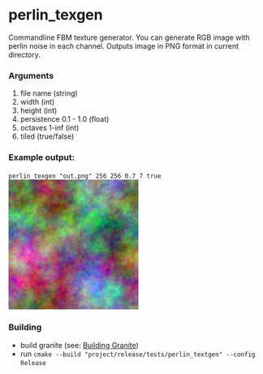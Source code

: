 # perlin_texgen

Commandline FBM texture generator. You can generate RGB image with perlin noise in each channel. Outputs image in PNG format in current directory.

### Arguments
1) file name (string)
2) width (int)
3) height (int)
4) persistence 0.1 - 1.0 (float)
5) octaves 1-inf (int)
6) tiled (true/false)

### Example output:
`perlin_texgen "out.png" 256 256 0.7 7 true`
![Preview](https://github.com/c41x/cpptoolset/blob/master/tests/perlin_texgen/out.png?raw=true "Preview")

### Building
- build granite (see: [Building Granite](https://github.com/c41x/cpptoolset/blob/master/README.md))
- run `cmake --build "project/release/tests/perlin_textgen" --config Release`
